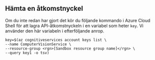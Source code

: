 ## <a name="get-an-access-key"></a>Hämta en åtkomstnyckel

Om du inte redan har gjort det kör du följande kommando i Azure Cloud Shell för att lagra API-åtkomstnyckeln i en variabel som heter `key`. Vi använder den här variabeln i efterföljande anrop.

```azurecli
key=$(az cognitiveservices account keys list \
--name ComputerVisionService \
--resource-group <rgn>[Sandbox resource group name]</rgn> \
--query key1 -o tsv)
```
